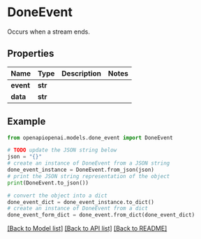 # DoneEvent

Occurs when a stream ends.

## Properties

Name | Type | Description | Notes
------------ | ------------- | ------------- | -------------
**event** | **str** |  | 
**data** | **str** |  | 

## Example

```python
from openapiopenai.models.done_event import DoneEvent

# TODO update the JSON string below
json = "{}"
# create an instance of DoneEvent from a JSON string
done_event_instance = DoneEvent.from_json(json)
# print the JSON string representation of the object
print(DoneEvent.to_json())

# convert the object into a dict
done_event_dict = done_event_instance.to_dict()
# create an instance of DoneEvent from a dict
done_event_form_dict = done_event.from_dict(done_event_dict)
```
[[Back to Model list]](../README.md#documentation-for-models) [[Back to API list]](../README.md#documentation-for-api-endpoints) [[Back to README]](../README.md)


